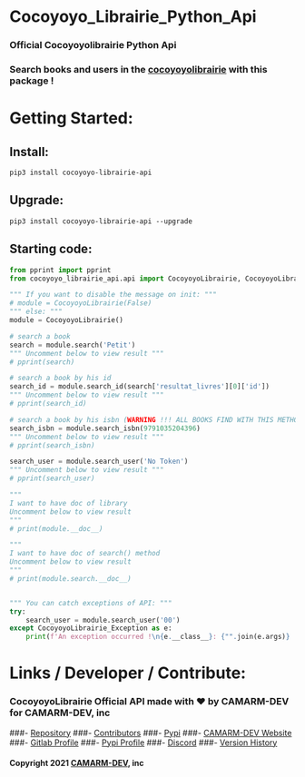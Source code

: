 # Cocoyoyo_Librairie_Python_Api
### Official Cocoyoyolibrairie Python Api 
### Search books and users in the [cocoyoyolibrairie](https://cocoyoyo-librairie.camponovo.space) with this package !

# Getting Started:
## Install:
```shell
pip3 install cocoyoyo-librairie-api
```
## Upgrade:
```shell
pip3 install cocoyoyo-librairie-api --upgrade
```
## Starting code:
```python
from pprint import pprint
from cocoyoyo_librairie_api.api import CocoyoyoLibrairie, CocoyoyoLibrairie_Exception

""" If you want to disable the message on init: """
# module = CocoyoyoLibrairie(False)
""" else: """
module = CocoyoyoLibrairie()

# search a book
search = module.search('Petit')
""" Uncomment below to view result """
# pprint(search)

# search a book by his id
search_id = module.search_id(search['resultat_livres'][0]['id'])
""" Uncomment below to view result """
# pprint(search_id)

# search a book by his isbn (WARNING !!! ALL BOOKS FIND WITH THIS METHOD AREN'T NECESSARILY IN THE COCOYOYOLIBRAIRIE)
search_isbn = module.search_isbn(9791035204396)
""" Uncomment below to view result """
# pprint(search_isbn)

search_user = module.search_user('No Token')
""" Uncomment below to view result """
# pprint(search_user)

"""
I want to have doc of library
Uncomment below to view result
"""
# print(module.__doc__)

"""
I want to have doc of search() method
Uncomment below to view result
"""
# print(module.search.__doc__)


""" You can catch exceptions of API: """
try:
    search_user = module.search_user('00')
except CocoyoyoLibrairie_Exception as e:
    print(f'An exception occurred !\n{e.__class__}: {"".join(e.args)} !')
```
# Links / Developer / Contribute:
### CocoyoyoLibrairie Official API made with ❤️ by CAMARM-DEV for CAMARM-DEV, inc
###- [Repository](https://github.com/CAMARMFlipz/Cocoyoyo_Librairie_Python_Api)
###- [Contributors](https://github.com/CAMARMFlipz/Cocoyoyo_Librairie_Python_Api/graphs/contributors) 
###- [Pypi](https://pypi.org/project/cocoyoyo-librairie-api/) 
###- [CAMARM-DEV Website](https://www.camarm.dev) 
###- [Gitlab Profile](https://gitlab.com/CAMARM_Flipz) 
###- [Pypi Profile](https://pypi.org/user/CAMARM-DEV/) 
###- [Discord](https://discord.com/invite/TNRtCvnR7b) 
###- [Version History](https://pypi.org/project/cocoyoyo-librairie-api/#history) 
#### Copyright 2021 [CAMARM-DEV](https://www.camarm.dev), inc 
